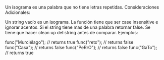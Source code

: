 Un isograma es una palabra que no tiene letras repetidas. Consideraciones Adicionales:

Un string vacío es un isograma.
La función tiene que ser case insensitive e ignorar acentos.
Si el string tiene mas de una palabra retornar false.
Se tiene que hacer clean up del string antes de comparar.
Ejemplos:

func("Murciélago"); // returns true
func("reto"); // returns false
func("Casa"); // returns false
func("PeRrO"); // returns false
func("GaTo"); // returns true